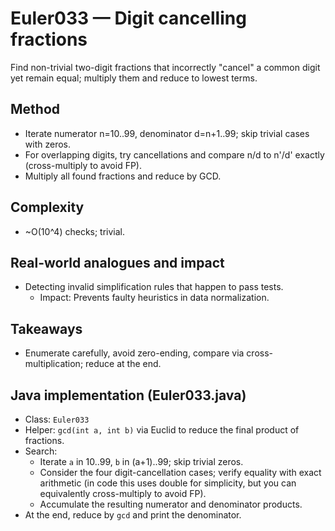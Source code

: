 # Euler033 — Digit cancelling fractions

Find non-trivial two-digit fractions that incorrectly "cancel" a common digit yet remain equal; multiply them and reduce to lowest terms.

## Method

- Iterate numerator n=10..99, denominator d=n+1..99; skip trivial cases with zeros.
- For overlapping digits, try cancellations and compare n/d to n'/d' exactly (cross-multiply to avoid FP).
- Multiply all found fractions and reduce by GCD.

## Complexity
- ~O(10^4) checks; trivial.

## Real-world analogues and impact
- Detecting invalid simplification rules that happen to pass tests.
  - Impact: Prevents faulty heuristics in data normalization.

## Takeaways
- Enumerate carefully, avoid zero-ending, compare via cross-multiplication; reduce at the end.


## Java implementation (Euler033.java)

- Class: `Euler033`
- Helper: `gcd(int a, int b)` via Euclid to reduce the final product of fractions.
- Search:
  - Iterate `a` in 10..99, `b` in (a+1)..99; skip trivial zeros.
  - Consider the four digit-cancellation cases; verify equality with exact arithmetic (in code this uses double for simplicity, but you can equivalently cross-multiply to avoid FP).
  - Accumulate the resulting numerator and denominator products.
- At the end, reduce by `gcd` and print the denominator.
